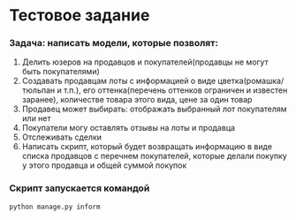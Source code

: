 # Тестовое задание

### Задача: написать модели, которые позволят:
1) Делить юзеров на продавцов и покупателей(продавцы не могут быть покупателями)
2) Создавать продавцам лоты с информацией о виде цветка(ромашка/тюльпан и т.п.), его оттенка(перечень оттенков ограничен и известен заранее), количестве товара этого вида, цене за один товар
3) Продавец может выбирать: отображать выбранный лот покупателям или нет
4) Покупатели могу оставлять отзывы на лоты и продавца
5) Отслеживать сделки
6) Написать скрипт, который будет возвращать информацию в виде списка продавцов с перечнем покупателей, которые делали покупку у этого продавца и общей суммой покупок

### Скрипт запускается командой
```sh
python manage.py inform
```
